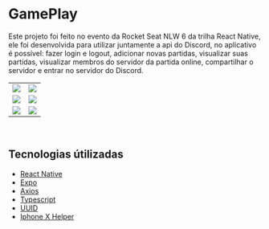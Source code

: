 <h1>GamePlay</h1>
<p>
  Este projeto foi feito no evento da Rocket Seat NLW 6 da trilha React Native,
  ele foi desenvolvida para utilizar juntamente a api do Discord, no aplicativo
  é possível: fazer login e logout, adicionar novas partidas, visualizar suas
  partidas, visualizar membros do servidor da partida online, compartilhar o
  servidor e entrar no servidor do Discord.
</p>
<table>
  <tr>
    <td valign="top"><img src="https://github.com/lulucasalves/gameplay-project-mobile/blob/main/.github/img1.jpeg" /></td>
    <td valign="top"><img src="https://github.com/lulucasalves/gameplay-project-mobile/blob/main/.github/img2.jpeg" /></td>
  </tr>
  <tr>
    <td valign="top"><img src="https://github.com/lulucasalves/gameplay-project-mobile/blob/main/.github/img3.jpeg" /></td>
    <td valign="top"><img src="https://github.com/lulucasalves/gameplay-project-mobile/blob/main/.github/img4.jpeg" /></td>
  </tr>
  <tr>
    <td valign="top"><img src="https://github.com/lulucasalves/gameplay-project-mobile/blob/main/.github/img5.jpeg" /></td>
    <td valign="top"><img src="https://github.com/lulucasalves/gameplay-project-mobile/blob/main/.github/img6.jpeg" /></td>
  </tr>
</table>
<br />
<h2>Tecnologias útilizadas</h2>
<ul>
  <li><a href="https://reactnative.dev/">React Native</a></li>
  <li><a href="https://expo.dev/">Expo</a></li>
  <li><a href="https://axios-http.com">Axios</a></li>
  <li><a href="https://www.typescriptlang.org/">Typescript</a></li>
  <li><a href="https://www.uuidgenerator.net/">UUID</a></li>
  <li>
    <a href="https://github.com/ptelad/react-native-iphone-x-helper"
      >Iphone X Helper</a
    >
  </li>
</ul>
